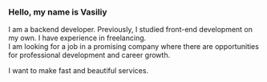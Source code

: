 ### Hello, my name is Vasiliy

I am a backend developer.
Previously, I studied front-end development on my own. I have experience in freelancing. <br>
I am looking for a job in a promising company where there are opportunities for professional development and career growth.

I want to make fast and beautiful services.
<!--
**DrVeles/drveles** is a ✨ _special_ ✨ repository because its `README.md` (this file) appears on your GitHub profile.

Here are some ideas to get you started:

- 🔭 I’m currently working on ...
- 🌱 I’m currently learning ...
- 👯 I’m looking to collaborate on ...
- 🤔 I’m looking for help with ...
- 💬 Ask me about ...
- 📫 How to reach me: ...
- 😄 Pronouns: ...
- ⚡ Fun fact: ...
-->
